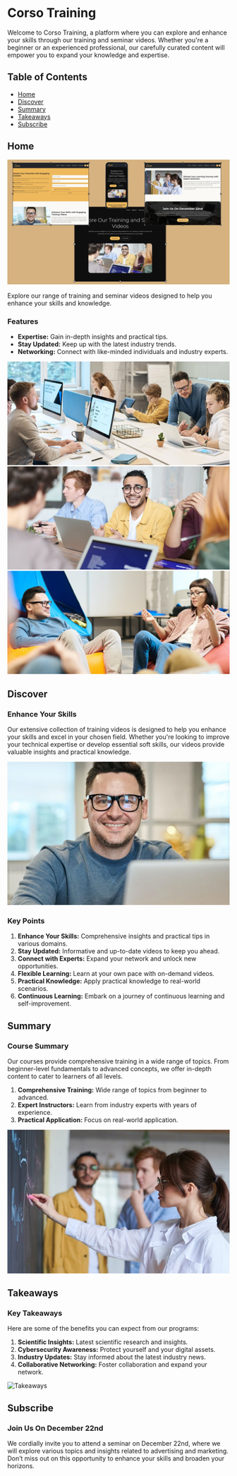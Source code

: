 # Corso Training

Welcome to Corso Training, a platform where you can explore and enhance your skills through our training and seminar videos. Whether you're a beginner or an experienced professional, our carefully curated content will empower you to expand your knowledge and expertise.

## Table of Contents

- [Home](#home)
- [Discover](#discover)
- [Summary](#summary)
- [Takeaways](#takeaways)
- [Subscribe](#subscribe)

## Home

![Logo](images/thumbnail.jpg)

Explore our range of training and seminar videos designed to help you enhance your skills and knowledge.

### Features

- **Expertise:** Gain in-depth insights and practical tips.
- **Stay Updated:** Keep up with the latest industry trends.
- **Networking:** Connect with like-minded individuals and industry experts.

![Carousel](images/header-slide-1.jpg)
![Carousel](images/header-slide-2.jpg)
![Carousel](images/header-slide-3.jpg)

## Discover

### Enhance Your Skills

Our extensive collection of training videos is designed to help you enhance your skills and excel in your chosen field. Whether you're looking to improve your technical expertise or develop essential soft skills, our videos provide valuable insights and practical knowledge.

![Instructor](images/instructor.jpg)

### Key Points

1. **Enhance Your Skills:** Comprehensive insights and practical tips in various domains.
2. **Stay Updated:** Informative and up-to-date videos to keep you ahead.
3. **Connect with Experts:** Expand your network and unlock new opportunities.
4. **Flexible Learning:** Learn at your own pace with on-demand videos.
5. **Practical Knowledge:** Apply practical knowledge to real-world scenarios.
6. **Continuous Learning:** Embark on a journey of continuous learning and self-improvement.

## Summary

### Course Summary

Our courses provide comprehensive training in a wide range of topics. From beginner-level fundamentals to advanced concepts, we offer in-depth content to cater to learners of all levels.

1. **Comprehensive Training:** Wide range of topics from beginner to advanced.
2. **Expert Instructors:** Learn from industry experts with years of experience.
3. **Practical Application:** Focus on real-world application.

![Audience](images/audience.jpg)

## Takeaways

### Key Takeaways

Here are some of the benefits you can expect from our programs:

1. **Scientific Insights:** Latest scientific research and insights.
2. **Cybersecurity Awareness:** Protect yourself and your digital assets.
3. **Industry Updates:** Stay informed about the latest industry news.
4. **Collaborative Networking:** Foster collaboration and expand your network.

![Takeaways](images/takeaways.jpg)

## Subscribe

### Join Us On December 22nd

We cordially invite you to attend a seminar on December 22nd, where we will explore various topics and insights related to advertising and marketing. Don’t miss out on this opportunity to enhance your skills and broaden your horizons.
